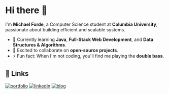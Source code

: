 # Hi there 👋  

I'm **Michael Forde**, a Computer Science student at **Columbia University**, passionate about building efficient and scalable systems.  

- 🌱 Currently learning **Java**, **Full-Stack Web Development**, and **Data Structures & Algorithms**.  
- 👯 Excited to collaborate on **open-source projects**.  
- ⚡ Fun fact: When I'm not coding, you'll find me playing the **double bass**.  

## 🔗 Links
[![portfolio](https://img.shields.io/badge/my_portfolio-000?style=for-the-badge&logo=ko-fi&logoColor=white)](https://michaelforde.dev)
[![linkedin](https://img.shields.io/badge/linkedin-0A66C2?style=for-the-badge&logo=linkedin&logoColor=white)](https://www.linkedin.com/in/michaelkforde)
[![blog](https://img.shields.io/badge/blog-1DA1F2?style=for-the-badge&logo=ghost&logoColor=white)](https://blog.michaelforde.com)
